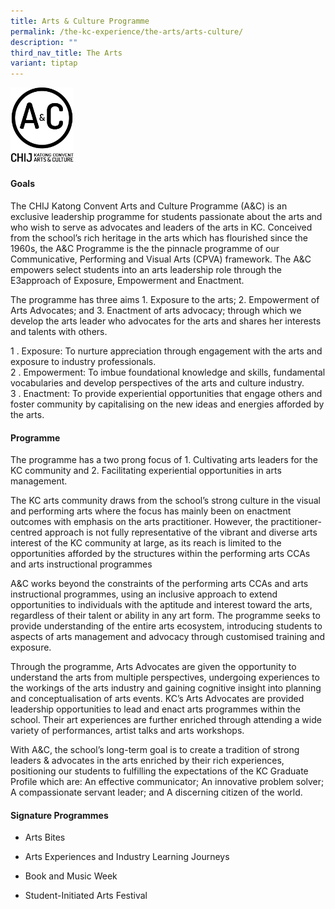```yaml
---
title: Arts & Culture Programme
permalink: /the-kc-experience/the-arts/arts-culture/
description: ""
third_nav_title: The Arts
variant: tiptap
---
```

<div class="isomer-image-wrapper">
<img style="width:20%" height="auto" width="100%" src="/images/AC Logo 1.png">
</div>
<h4>Goals</h4>
<p>The CHIJ Katong Convent Arts and Culture Programme (A&amp;C) is an exclusive
leadership programme for students passionate about the arts and who wish
to serve as advocates and leaders of the arts in KC. Conceived from the
school’s rich heritage in the arts which has flourished since the 1960s,
the A&amp;C Programme is the the pinnacle programme of our Communicative,
Performing and Visual Arts (CPVA) framework. The A&amp;C empowers select
students into an arts leadership role through the E3approach of Exposure,
Empowerment and Enactment.</p>
<p>The programme has three aims 1. Exposure to the arts; 2. Empowerment of
Arts Advocates; and 3. Enactment of arts advocacy; through which we develop
the arts leader who advocates for the arts and shares her interests and
talents with others.</p>
<p>1 . Exposure: To nurture appreciation through engagement with the arts
and exposure to industry professionals.
<br>2 . Empowerment: To imbue foundational knowledge and skills, fundamental
vocabularies and develop perspectives of the arts and culture industry.
<br>3 . Enactment: To provide experiential opportunities that engage others
and foster community by capitalising on the new ideas and energies afforded
by the arts.</p>
<h4>Programme</h4>
<p>The programme has a two prong focus of 1. Cultivating arts leaders for
the KC community and 2. Facilitating experiential opportunities in arts
management.</p>
<p>The KC arts community draws from the school’s strong culture in the visual
and performing arts where the focus has mainly been on enactment outcomes
with emphasis on the arts practitioner. However, the practitioner-centred
approach is not fully representative of the vibrant and diverse arts interest
of the KC community at large, as its reach is limited to the opportunities
afforded by the structures within the performing arts CCAs and arts instructional
programmes</p>
<p>A&amp;C works beyond the constraints of the performing arts CCAs and arts
instructional programmes, using an inclusive approach to extend opportunities
to individuals with the aptitude and interest toward the arts, regardless
of their talent or ability in any art form. The programme seeks to provide
understanding of the entire arts ecosystem, introducing students to aspects
of arts management and advocacy through customised training and exposure.</p>
<p>Through the programme, Arts Advocates are given the opportunity to understand
the arts from multiple perspectives, undergoing experiences to the workings
of the arts industry and gaining cognitive insight into planning and conceptualisation
of arts events. KC’s Arts Advocates are provided leadership opportunities
to lead and enact arts programmes within the school. Their art experiences
are further enriched through attending a wide variety of performances,
artist talks and arts workshops.</p>
<p>With A&amp;C, the school’s long-term goal is to create a tradition of
strong leaders &amp; advocates in the arts enriched by their rich experiences,
positioning our students to fulfilling the expectations of the KC Graduate
Profile which are: An effective communicator; An innovative problem solver;
A compassionate servant leader; and A discerning citizen of the world.</p>
<h4>Signature Programmes</h4>
<ul data-tight="true" class="tight">
<li>
<p>Arts Bites</p>
</li>
<li>
<p>Arts Experiences and Industry Learning Journeys</p>
</li>
<li>
<p>Book and Music Week</p>
</li>
<li>
<p>Student-Initiated Arts Festival</p>
</li>
</ul>
<p></p>